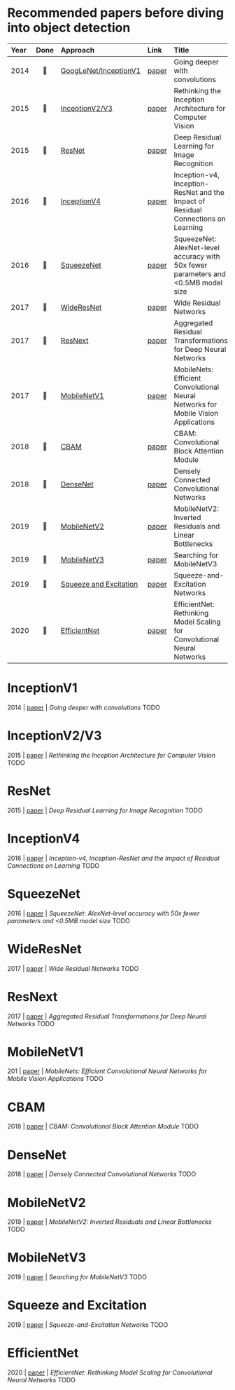 # Recommended papers before diving into object detection

| Year | Done | Approach | Link | Title |
| :--- | :---: | :----- | :--- | :--- |
| 2014 | 🔳 | [GoogLeNet/InceptionV1](#InceptionV1) | [paper](https://arxiv.org/pdf/1409.4842) | Going deeper with convolutions |
| 2015 | 🔳 | [InceptionV2/V3](#InceptionV2/V3) | [paper](https://arxiv.org/pdf/1512.00567) | Rethinking the Inception Architecture for Computer Vision |
| 2015 | 🔳 | [ResNet](#ResNet) | [paper](https://arxiv.org/pdf/1512.03385) | Deep Residual Learning for Image Recognition |
| 2016 | 🔳 | [InceptionV4](#InceptionV4) | [paper](https://arxiv.org/pdf/1602.07261) | Inception-v4, Inception-ResNet and the Impact of Residual Connections on Learning  |
| 2016 | 🔳 | [SqueezeNet](#SqueezeNet) | [paper](https://arxiv.org/pdf/1602.07360) | SqueezeNet: AlexNet-level accuracy with 50x fewer parameters and <0.5MB model size |
| 2017 | 🔳 | [WideResNet](#WideResNet) | [paper](https://arxiv.org/pdf/1605.07146v4) | Wide Residual Networks |
| 2017 | 🔳 | [ResNext](#ResNext) | [paper](https://arxiv.org/pdf/1611.05431) | Aggregated Residual Transformations for Deep Neural Networks |
| 2017 | 🔳 | [MobileNetV1](#MobileNetV1) | [paper](https://arxiv.org/pdf/1704.04861) | MobileNets: Efficient Convolutional Neural Networks for Mobile Vision Applications |
| 2018 | 🔳 | [CBAM](#CBAM) | [paper](https://arxiv.org/pdf/1807.06521.pdf) | CBAM: Convolutional Block Attention Module |
| 2018 | 🔳 | [DenseNet](#DenseNet) | [paper](https://arxiv.org/pdf/1608.06993v5) | Densely Connected Convolutional Networks |
| 2019 | 🔳 | [MobileNetV2](#MobileNetV2) | [paper](https://arxiv.org/pdf/1801.04381) | MobileNetV2: Inverted Residuals and Linear Bottlenecks |
| 2019 | 🔳 | [MobileNetV3](#MobileNetV3) | [paper](https://arxiv.org/pdf/1905.02244) | Searching for MobileNetV3 |
| 2019 | 🔳 | [Squeeze and Excitation](#Squeeze-and-Excitation) | [paper](https://arxiv.org/pdf/1709.01507) | Squeeze-and-Excitation Networks |
| 2020 | 🔳 | [EfficientNet](#EfficientNet) | [paper](https://arxiv.org/pdf/1905.11946v5.pdf) | EfficientNet: Rethinking Model Scaling for Convolutional Neural Networks |



# InceptionV1
2014 | [paper](https://arxiv.org/pdf/1409.4842) | _Going deeper with convolutions_
TODO


# InceptionV2/V3
2015 | [paper](https://arxiv.org/pdf/1512.00567) | _Rethinking the Inception Architecture for Computer Vision_
TODO


# ResNet
2015 | [paper](https://arxiv.org/pdf/1512.03385) | _Deep Residual Learning for Image Recognition_
TODO


# InceptionV4
2016 | [paper](https://arxiv.org/pdf/1602.07261) | _Inception-v4, Inception-ResNet and the Impact of Residual Connections on Learning_
TODO


# SqueezeNet
2016 | [paper](https://arxiv.org/pdf/1602.07360) | _SqueezeNet: AlexNet-level accuracy with 50x fewer parameters and <0.5MB model size_
TODO


# WideResNet
2017 | [paper](https://arxiv.org/pdf/1605.07146v4) | _Wide Residual Networks_
TODO


# ResNext
2017 | [paper](https://arxiv.org/pdf/1611.05431) | _Aggregated Residual Transformations for Deep Neural Networks_
TODO


# MobileNetV1
201 | [paper](https://arxiv.org/pdf/1704.04861) | _MobileNets: Efficient Convolutional Neural Networks for Mobile Vision Applications_
TODO


# CBAM
2018 | [paper](https://arxiv.org/pdf/1807.06521.pdf) | _CBAM: Convolutional Block Attention Module_
TODO


# DenseNet
2018 | [paper](https://arxiv.org/pdf/1608.06993v5) | _Densely Connected Convolutional Networks_
TODO


# MobileNetV2
2019 | [paper](https://arxiv.org/pdf/1801.04381) | _MobileNetV2: Inverted Residuals and Linear Bottlenecks_
TODO


# MobileNetV3
2019 | [paper](https://arxiv.org/pdf/1905.02244) | _Searching for MobileNetV3_
TODO


# Squeeze and Excitation
2019 | [paper](https://arxiv.org/pdf/1709.01507) | _Squeeze-and-Excitation Networks_
TODO


# EfficientNet
2020 | [paper](https://arxiv.org/pdf/1905.11946v5.pdf) | _EfficientNet: Rethinking Model Scaling for Convolutional Neural Networks_
TODO


